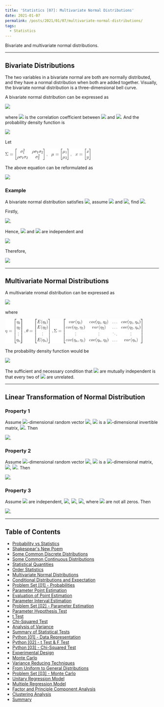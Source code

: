 ```yaml
---
title: 'Statistics [07]: Multivariate Normal Distributions'
date: 2021-01-07
permalink: /posts/2021/01/07/multivariate-normal-distributions/
tags:
  - Statistics
---
```


Bivariate and multivariate normal distributions.

---
## Bivariate Distributions
The two variables in a bivariate normal are both are normally distributed, and they have a normal distribution when both are added together. Visually, the bivariate normal distribution is a three-dimensional bell curve.

A bivariate normal distribution can be expressed as

<img src="https://render.githubusercontent.com/render/math?math=(X,Y)\sim N(\mu_1,\mu_2,\sigma_1^2,\sigma_2^2, \rho)">

where <img src="https://render.githubusercontent.com/render/math?math=\rho)"> is the correlation coefficient between <img src="https://render.githubusercontent.com/render/math?math=X"> and <img src="https://render.githubusercontent.com/render/math?math=Y">. And the probability density function is 

<img src="https://render.githubusercontent.com/render/math?math=p(x,y) = \dfrac{1}{2\pi\sigma_1\sigma_2\sqrt{1-\rho^2}}\exp\left\{-\dfrac{1}{2(1-\rho^2)}\left[\dfrac{(x-\mu_1)^2}{\sigma_1^2}-2\rho\dfrac{(x-\mu_1)(y-\mu_2)}{\sigma_1\sigma_2}%2B\dfrac{(y-\mu_2)^2}{\sigma_2^2}\right]\right\}">

Let

<img src="/images/statistics/SigmaMu.png" width="280"/>

The above equation can be reformulated as 

<img src="https://render.githubusercontent.com/render/math?math=p(x,y) = \dfrac{1}{2\pi|\Sigma|^{1\text{/}2}}\exp\left\{-\dfrac{1}{2}(x-\mu)^T\Sigma^{-1}(x-\mu)\right\}">

### Example
A bivariate normal distribution satisfies 
<img src="https://render.githubusercontent.com/render/math?math=(X,Y)=N\left(0,0,1,\dfrac{1}{4},\dfrac{1}{3}\right)">, 
assume <img src="https://render.githubusercontent.com/render/math?math=U = X-2Y"> and <img src="https://render.githubusercontent.com/render/math?math=V=X%2B2Y">, find <img src="https://render.githubusercontent.com/render/math?math=E(X^2|V=0)">.

Firstly, 

<img src="https://render.githubusercontent.com/render/math?math=cov(U,V)=cov((X-2Y)(X%2B2Y)) = cov(X,X)-4cov(Y,Y) = 0">. 

Hence, <img src="https://render.githubusercontent.com/render/math?math=U"> and <img src="https://render.githubusercontent.com/render/math?math=V"> are independent and 

<img src="https://render.githubusercontent.com/render/math?math=X = \dfrac{U%2BV}{2}">

Therefore,

<img src="https://render.githubusercontent.com/render/math?math=E(X^2|V=0) = E\left(\left(\dfrac{U%2BV}{2}\right)^2|V=0\right) = E\left(\dfrac{U}{2}\right)^2 = \dfrac{1}{4}E(X^2 %2B Y^2 - 4XY) = \dfrac{1}{3}">

---
## Multivariate Normal Distributions
A multivariate nromal distribution can be expressed as

<img src="https://render.githubusercontent.com/render/math?math=\eta \sim N_n(\theta, \Sigma)">

where

<img src="/images/statistics/SigmaMu2.png" width="450"/>

The probability density function would be

<img src="https://render.githubusercontent.com/render/math?math=p_\eta(y_1,y_2,...,y_n) = \dfrac{1}{(2\pi)^{n\text{/}2}|\Sigma|^{1\text{/}2}}\exp\left\{-\dfrac{1}{2}(y-\theta)^T\Sigma^{-1}(y-\theta)\right\}">

The sufficient and necessary condition that <img src="https://render.githubusercontent.com/render/math?math=\eta_1,\eta_2,...,\eta_n"> are mutually independent is that every two of <img src="https://render.githubusercontent.com/render/math?math=\eta_1,\eta_2,...,\eta_n"> are unrelated.

---
## Linear Transformation of Normal Distribution
### Property 1
Assume <img src="https://render.githubusercontent.com/render/math?math=n">-dimensional random vector <img src="https://render.githubusercontent.com/render/math?math=X\sim N(\mu,\Sigma)">, <img src="https://render.githubusercontent.com/render/math?math=A"> is a <img src="https://render.githubusercontent.com/render/math?math=n">-dimensional invertible matrix,  <img src="https://render.githubusercontent.com/render/math?math=b\in R^n">. Then 

<img src="https://render.githubusercontent.com/render/math?math=Y = AX %2B b \sim N(A\mu %2B b, A\Sigma A^T)">.

### Property 2
Assume <img src="https://render.githubusercontent.com/render/math?math=n">-dimensional random vector <img src="https://render.githubusercontent.com/render/math?math=X\sim N(\mu,\Sigma)">, <img src="https://render.githubusercontent.com/render/math?math=A"> is a <img src="https://render.githubusercontent.com/render/math?math=m\times n">-dimensional matrix,  <img src="https://render.githubusercontent.com/render/math?math=\text{Rank}\,A = m">, <img src="https://render.githubusercontent.com/render/math?math=b\in R^m">. Then 

<img src="https://render.githubusercontent.com/render/math?math=Y = AX %2B b \sim N(A\mu %2B b, A\Sigma A^T)">.

### Property 3
Assume <img src="https://render.githubusercontent.com/render/math?math=X_1,X_2,...,X_n"> are independent, <img src="https://render.githubusercontent.com/render/math?math=X_i\sim N(\mu_i,\sigma_i^2)">, <img src="https://render.githubusercontent.com/render/math?math=i=1,2,...,n">, <img src="https://render.githubusercontent.com/render/math?math=a_1,a_2,...,a_n, b \in R">,  where <img src="https://render.githubusercontent.com/render/math?math=a_1,a_2,...,a_n"> are not all zeros. Then 

<img src="https://render.githubusercontent.com/render/math?math=a_1X_1 %2B a_2X_2 %2B ... %2B a_nX_n %2B b \sim N(a_1\mu_1 %2B a_2\mu_2 %2B ... %2B a_n\mu_n %2B b, a_1^2\sigma_1^2 %2B a_2^2\sigma_2^2 %2B ... %2B a_n^2\sigma_n^2)">.

---
## Table of Contents
- [Probability vs Statistics](https://c-huang-tty.github.io/posts/2021/01/01/probability-and-statistics/)
- [Shakespear's New Poem](https://c-huang-tty.github.io/posts/2021/01/02/application-of-statistics/)
- [Some Common Discrete Distributions](https://c-huang-tty.github.io/posts/2021/01/03/some-common-discrete-distributions/)
- [Some Common Continuous Distributions](https://c-huang-tty.github.io/posts/2021/01/04/some-common-continuous-distributions/)
- [Statistical Quantities](https://c-huang-tty.github.io/posts/2021/01/05/statistical-quantities/)
- [Order Statistics](https://c-huang-tty.github.io/posts/2021/01/06/order-statistics/)
- [Multivariate Normal Distributions](https://c-huang-tty.github.io/posts/2021/01/07/multivariate-normal-distributions/)
- [Conditional Distributions and Expectation](https://c-huang-tty.github.io/posts/2021/01/08/conditonal-distributions-and-expectation/)
- [Problem Set [01] - Probabilities](https://c-huang-tty.github.io/posts/2021/01/21/problem-set-probabilities/)
- [Parameter Point Estimation](https://c-huang-tty.github.io/posts/2021/01/09/parameter-point-estimation/)
- [Evaluation of Point Estimation](https://c-huang-tty.github.io/posts/2021/01/10/evaluation-point-estimation/)
- [Parameter Interval Estimation](https://c-huang-tty.github.io/posts/2021/01/11/parameter-interval-estimation/)
- [Problem Set [02] - Parameter Estimation](https://c-huang-tty.github.io/posts/2021/01/22/problem-set-parameter-estimation/)
- [Parameter Hypothesis Test](https://c-huang-tty.github.io/posts/2021/01/12/parameter-hypothesis-test/)
- [t Test](https://c-huang-tty.github.io/posts/2021/01/13/t-test/)
- [Chi-Squared Test](https://c-huang-tty.github.io/posts/2021/01/14/chi-squared-test/)
- [Analysis of Variance](https://c-huang-tty.github.io/posts/2021/01/15/analysis-of-variance/)
- [Summary of Statistical Tests](https://c-huang-tty.github.io/posts/2021/01/16/summary-of-statistical-tests/)
- [Python [01] - Data Representation](https://c-huang-tty.github.io/posts/2021/01/17/statistics-python-data-representation/)
- [Python [02] - t Test & F Test](https://c-huang-tty.github.io/posts/2021/01/18/statistics-python-t-F-test/)
- [Python [03] - Chi-Squared Test](https://c-huang-tty.github.io/posts/2021/01/19/statistics-chi-squared-test/)
- [Experimental Design](https://c-huang-tty.github.io/posts/2021/01/20/experimental-design/)
- [Monte Carlo](https://c-huang-tty.github.io/posts/2021/01/23/monte-carlo/)
- [Variance Reducing Techniques](https://c-huang-tty.github.io/posts/2021/01/24/variance-reducing-techniques/)
- [From Uniform to General Distributions](https://c-huang-tty.github.io/posts/2021/01/25/from-uniform-to-general-distributions/)
- [Problem Set [03] - Monte Carlo](https://c-huang-tty.github.io/posts/2021/01/26/problem-set-monte-carlo/)
- [Unitary Regression Model](https://c-huang-tty.github.io/posts/2021/01/27/unitary-regression-model/)
- [Multiple Regression Model](https://c-huang-tty.github.io/posts/2021/01/28/multiple-regression-model/)
- [Factor and Principle Component Analysis](https://c-huang-tty.github.io/posts/2021/01/29/factor-principle-component-analysis/)
- [Clustering Analysis](https://c-huang-tty.github.io/posts/2021/01/30/clustering-analysis/)
- [Summary](https://c-huang-tty.github.io/posts/2021/01/31/summary/)


